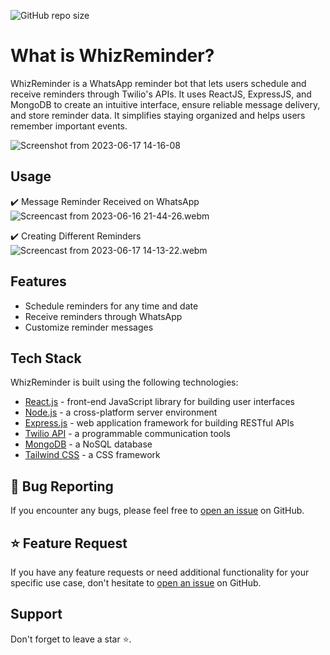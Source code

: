  ![GitHub repo size](https://img.shields.io/github/repo-size/VipinDevelops/WhizReminder)

# What is WhizReminder?

WhizReminder is a WhatsApp reminder bot that lets users schedule and receive reminders through Twilio's APIs. It uses ReactJS, ExpressJS, and MongoDB to create an intuitive interface, ensure reliable message delivery, and store reminder data. It simplifies staying organized and helps users remember important events.



![Screenshot from 2023-06-17 14-16-08](https://github.com/VipinDevelops/WhizReminder/assets/99081689/c5394279-1aa7-47a7-b51f-382b02c117ee)

## Usage 
✔️ Message Reminder Received on WhatsApp <br>
![Screencast from 2023-06-16 21-44-26.webm](https://github.com/VipinDevelops/WhizReminder/assets/99081689/91d06525-291b-4219-8f34-fb3a8dc5b19d)


✔️ Creating Different Reminders <br>
![Screencast from 2023-06-17 14-13-22.webm](https://github.com/VipinDevelops/WhizReminder/assets/99081689/5931204d-ea15-444f-8d62-d470156333d5)


## Features 
- Schedule reminders for any time and date
- Receive reminders through WhatsApp
- Customize reminder messages


## Tech Stack

WhizReminder is built using the following technologies:

- [React.js](https://react.dev/) - front-end JavaScript library for building user interfaces 
- [Node.js](https://nodejs.org/)  - a cross-platform server environment
- [Express.js](https://expressjs.com/) -  web application framework for building RESTful APIs
- [Twilio API]() - a programmable communication tools 
- [MongoDB](https://www.mongodb.com/) - a NoSQL database
- [Tailwind CSS](https://getbootstrap.com/) - a CSS framework      

<!-- ## Quickstart -->


## 🐛 Bug Reporting

If you encounter any bugs, please feel free to [open an issue](https://github.com/VipinDevelops/WhizReminder/issues) on GitHub.

## ⭐ Feature Request

If you have any feature requests or need additional functionality for your specific use case, don't hesitate to [open an issue](https://github.com/VipinDevelops/WhizReminder/issues) on GitHub.



## Support

Don't forget to leave a star ⭐️.

